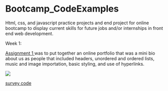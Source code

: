 # Bootcamp_CodeExamples

Html, css, and javascript practice projects and end project for online bootcamp to display current skills for future jobs and/or internships in front end web development. 

Week 1:

<a href="https://github.com/briannaodom2021/Bootcamp_CodeExamples/blob/main/profile/profile.html"> Assignment 1 </a>  was to put together an online portfolio that was a mini bio about us as people that included headers, unordered and ordered lists, music and image importation, basic styling, and use of hyperlinks. 

<img src= "https://github.com/briannaodom2021/Bootcamp_CodeExamples/blob/main/profile/images/assignment1_profile.png"/> 

<a href="https://github.com/briannaodom2021/Bootcamp_CodeExamples/blob/main/css-example/survey.html"> survey code </a>

